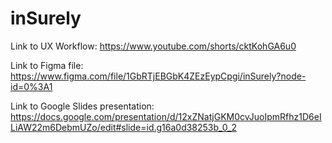 # inSurely

Link to UX Workflow: https://www.youtube.com/shorts/cktKohGA6u0

Link to Figma file: https://www.figma.com/file/1GbRTjEBGbK4ZEzEypCpgi/inSurely?node-id=0%3A1

Link to Google Slides presentation: https://docs.google.com/presentation/d/12xZNatjGKM0cvJuoIpmRfhz1D6eILiAW22m6DebmUZo/edit#slide=id.g16a0d38253b_0_2
